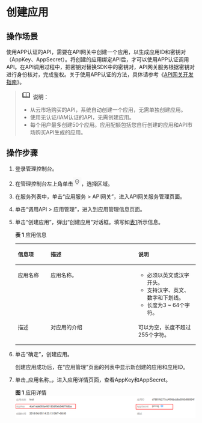 # 创建应用<a name="apig-zh-ug-180307049"></a>

## 操作场景<a name="zh-cn_topic_0115925970_section1392141914277"></a>

使用APP认证的API，需要在API网关中创建一个应用，以生成应用ID和密钥对（AppKey、AppSecret）。将创建的应用绑定API后，才可以使用APP认证调用API。在API调用过程中，把密钥对替换SDK中的密钥对，API网关服务根据密钥对进行身份核对，完成鉴权。关于使用APP认证的方法，具体请参考《[API网关开发指南](https://support.huaweicloud.com/devg-apig/apig-zh-dev-180307002.html)》。

>![](public_sys-resources/icon-note.gif) **说明：**   
>-   从云市场购买的API，系统自动创建一个应用，无需单独创建应用。  
>-   使用无认证/IAM认证的API，无需创建应用。  
>-   每个用户最多创建50个应用。应用配额包括您自行创建的应用和API市场购买API生成的应用。  

## 操作步骤<a name="zh-cn_topic_0115925970_section1856194611271"></a>

1.  登录管理控制台。
2.  在管理控制台左上角单击![](figures/icon-region.png)，选择区域。
3.  在服务列表中，单击“应用服务 \> API网关”，进入API网关服务管理页面。
4.  单击“调用API \> 应用管理”，进入到应用管理信息页面。
5.  单击“创建应用”，弹出“创建应用”对话框。填写如[表1](#zh-cn_topic_0115925970_zh-cn_topic_0085149606_table195413315428)所示信息。

    **表 1**  应用信息

    <a name="zh-cn_topic_0115925970_zh-cn_topic_0085149606_table195413315428"></a>
    <table><thead align="left"><tr id="zh-cn_topic_0115925970_zh-cn_topic_0085149606_row45523384220"><th class="cellrowborder" valign="top" width="18.181818181818183%" id="mcps1.2.4.1.1"><p id="zh-cn_topic_0115925970_zh-cn_topic_0085149606_p65563314423"><a name="zh-cn_topic_0115925970_zh-cn_topic_0085149606_p65563314423"></a><a name="zh-cn_topic_0115925970_zh-cn_topic_0085149606_p65563314423"></a>信息项</p>
    </th>
    <th class="cellrowborder" valign="top" width="48.484848484848484%" id="mcps1.2.4.1.2"><p id="zh-cn_topic_0115925970_zh-cn_topic_0085149606_p356183311427"><a name="zh-cn_topic_0115925970_zh-cn_topic_0085149606_p356183311427"></a><a name="zh-cn_topic_0115925970_zh-cn_topic_0085149606_p356183311427"></a>描述</p>
    </th>
    <th class="cellrowborder" valign="top" width="33.333333333333336%" id="mcps1.2.4.1.3"><p id="zh-cn_topic_0115925970_zh-cn_topic_0085149606_p756163324216"><a name="zh-cn_topic_0115925970_zh-cn_topic_0085149606_p756163324216"></a><a name="zh-cn_topic_0115925970_zh-cn_topic_0085149606_p756163324216"></a>说明</p>
    </th>
    </tr>
    </thead>
    <tbody><tr id="zh-cn_topic_0115925970_zh-cn_topic_0085149606_row1156183364219"><td class="cellrowborder" valign="top" width="18.181818181818183%" headers="mcps1.2.4.1.1 "><p id="zh-cn_topic_0115925970_zh-cn_topic_0085149606_p105616333427"><a name="zh-cn_topic_0115925970_zh-cn_topic_0085149606_p105616333427"></a><a name="zh-cn_topic_0115925970_zh-cn_topic_0085149606_p105616333427"></a>应用名称</p>
    </td>
    <td class="cellrowborder" valign="top" width="48.484848484848484%" headers="mcps1.2.4.1.2 "><p id="zh-cn_topic_0115925970_zh-cn_topic_0085149606_p1656123374219"><a name="zh-cn_topic_0115925970_zh-cn_topic_0085149606_p1656123374219"></a><a name="zh-cn_topic_0115925970_zh-cn_topic_0085149606_p1656123374219"></a>应用名称。</p>
    </td>
    <td class="cellrowborder" valign="top" width="33.333333333333336%" headers="mcps1.2.4.1.3 "><a name="zh-cn_topic_0115925970_zh-cn_topic_0085149606_ul1534415125011"></a><a name="zh-cn_topic_0115925970_zh-cn_topic_0085149606_ul1534415125011"></a><ul id="zh-cn_topic_0115925970_zh-cn_topic_0085149606_ul1534415125011"><li>必须以英文或汉字开头。</li><li>支持汉字、英文、数字和下划线。</li><li>长度为3 ~ 64个字符。</li></ul>
    </td>
    </tr>
    <tr id="zh-cn_topic_0115925970_zh-cn_topic_0085149606_row14879114316433"><td class="cellrowborder" valign="top" width="18.181818181818183%" headers="mcps1.2.4.1.1 "><p id="zh-cn_topic_0115925970_zh-cn_topic_0085149606_p12880154304320"><a name="zh-cn_topic_0115925970_zh-cn_topic_0085149606_p12880154304320"></a><a name="zh-cn_topic_0115925970_zh-cn_topic_0085149606_p12880154304320"></a>描述</p>
    </td>
    <td class="cellrowborder" valign="top" width="48.484848484848484%" headers="mcps1.2.4.1.2 "><p id="zh-cn_topic_0115925970_zh-cn_topic_0085149606_p48801043134312"><a name="zh-cn_topic_0115925970_zh-cn_topic_0085149606_p48801043134312"></a><a name="zh-cn_topic_0115925970_zh-cn_topic_0085149606_p48801043134312"></a>对应用的介绍</p>
    </td>
    <td class="cellrowborder" valign="top" width="33.333333333333336%" headers="mcps1.2.4.1.3 "><p id="zh-cn_topic_0115925970_zh-cn_topic_0085149606_p8880154374314"><a name="zh-cn_topic_0115925970_zh-cn_topic_0085149606_p8880154374314"></a><a name="zh-cn_topic_0115925970_zh-cn_topic_0085149606_p8880154374314"></a>可以为空，长度不超过255个字符。</p>
    </td>
    </tr>
    </tbody>
    </table>

6.  单击“确定”，创建应用。

    创建应用成功后，在“应用管理”页面的列表中显示新创建的应用和应用ID。

7.  单击_应用名称_，进入应用详情页面，查看AppKey和AppSecret。

    **图 1**  应用详情<a name="zh-cn_topic_0115925970_zh-cn_topic_0085149606_fig12329145204214"></a>  
    ![](figures/应用详情.png "应用详情")



